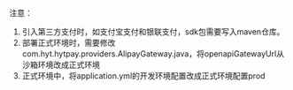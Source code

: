 注意：

1. 引入第三方支付时，如支付宝支付和银联支付，sdk包需要写入maven仓库。
2. 部署正式环境时，需要修改com.hyt.hytpay.providers.AlipayGateway.java，将openapiGatewayUrl从沙箱环境改成正式环境
3. 正式环境中，将application.yml的开发环境配置改成正式环境配置prod


